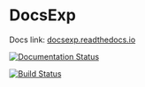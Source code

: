 # DocsExp

Docs link: [docsexp.readthedocs.io](https://docsexp.readthedocs.io/)

[![Documentation Status](https://readthedocs.org/projects/docsexp/badge/?version=latest)](https://docsexp.readthedocs.io/?badge=latest)

[![Build Status](https://travis-ci.org/AgentDS/DocsExp.svg?branch=main)](https://travis-ci.org/AgentDS/DocsExp)
